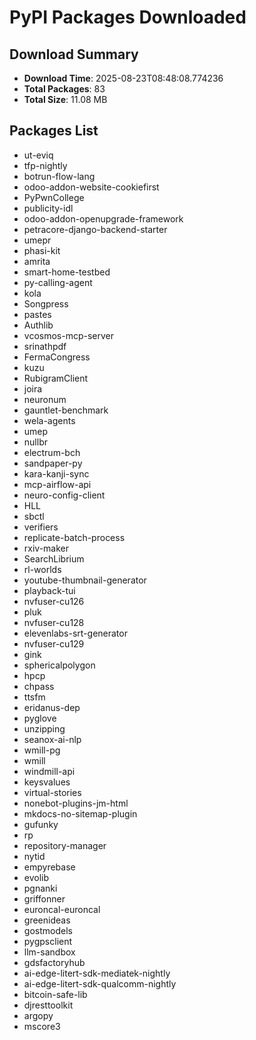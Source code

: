 # PyPI Packages Downloaded

## Download Summary
- **Download Time**: 2025-08-23T08:48:08.774236
- **Total Packages**: 83
- **Total Size**: 11.08 MB

## Packages List
- ut-eviq
- tfp-nightly
- botrun-flow-lang
- odoo-addon-website-cookiefirst
- PyPwnCollege
- publicity-idl
- odoo-addon-openupgrade-framework
- petracore-django-backend-starter
- umepr
- phasi-kit
- amrita
- smart-home-testbed
- py-calling-agent
- kola
- Songpress
- pastes
- Authlib
- vcosmos-mcp-server
- srinathpdf
- FermaCongress
- kuzu
- RubigramClient
- joira
- neuronum
- gauntlet-benchmark
- wela-agents
- umep
- nullbr
- electrum-bch
- sandpaper-py
- kara-kanji-sync
- mcp-airflow-api
- neuro-config-client
- HLL
- sbctl
- verifiers
- replicate-batch-process
- rxiv-maker
- SearchLibrium
- rl-worlds
- youtube-thumbnail-generator
- playback-tui
- nvfuser-cu126
- pluk
- nvfuser-cu128
- elevenlabs-srt-generator
- nvfuser-cu129
- gink
- sphericalpolygon
- hpcp
- chpass
- ttsfm
- eridanus-dep
- pyglove
- unzipping
- seanox-ai-nlp
- wmill-pg
- wmill
- windmill-api
- keysvalues
- virtual-stories
- nonebot-plugins-jm-html
- mkdocs-no-sitemap-plugin
- gufunky
- rp
- repository-manager
- nytid
- empyrebase
- evolib
- pgnanki
- griffonner
- euroncal-euroncal
- greenideas
- gostmodels
- pygpsclient
- llm-sandbox
- gdsfactoryhub
- ai-edge-litert-sdk-mediatek-nightly
- ai-edge-litert-sdk-qualcomm-nightly
- bitcoin-safe-lib
- djresttoolkit
- argopy
- mscore3
